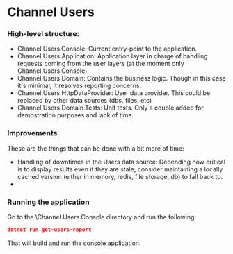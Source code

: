 
# Channel Users

### High-level structure:

- Channel.Users.Console: Current entry-point to the application.
- Channel.Users.Application: Application layer in charge of handling requests coming from the user layers (at the moment only Channel.Users.Console).
- Channel.Users.Domain: Contains the business logic. Though in this case it's minimal, it resolves reporting concerns.
- Channel.Users.HttpDataProvider: User data provider. This could be replaced by other data sources (dbs, files, etc)
- Channel.Users.Domain.Tests: Unit tests. Only a couple added for demostration purposes and lack of time.

### Improvements

These are the things that can be done with a bit more of time:

- Handling of downtimes in the Users data source: Depending how critical is to display results even if
they are stale, consider maintaining a locally cached version (either in memory, redis, file storage, db) to 
fall back to.
- 

### Running the application

Go to the \Channel.Users.Console directory and run the following: 

```json
dotnet run get-users-report
```

That will build and run the console application.

